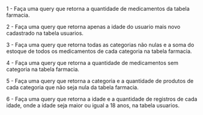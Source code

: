 1 - Faça uma query que retorna a quantidade de medicamentos da tabela farmacia.

2 - Faça uma query que retorna apenas a idade do usuario mais novo cadastrado na tabela usuarios.

3 - Faça uma query que retorna todas as categorias não nulas e a soma do estoque de todos os medicamentos de cada categoria na tabela farmacia.

4 - Faça uma query que retorna a quantidade de medicamentos sem categoria na tabela farmacia.

5 - Faça uma query que retorna a categoria e a quantidade de produtos de cada categoria que não seja nula da tabela farmacia.

6 - Faça uma query que retorna a idade e a quantidade de registros de cada idade, onde a idade seja maior ou igual a 18 anos, na tabela usuarios.
